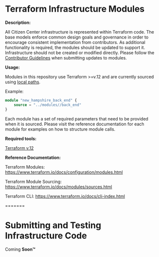 # Terraform Infrastructure Modules

<b>Description:</b>

All Citizen Center infrastructure is represented within Terraform code. The base models enforce common design goals and governance in order to encourage consistent implementation from contributors. As additional functionality is required, the modules should be updated to support it. Infrastructure should not be created or modified directly. Please follow the [Contributor Guidelines](https://github.com/Citizenship-Portal/Citizen-Center/blob/master/Contributing.md) when submitting updates to modules.

<b>Usage:</b>

Modules in this repository use Terraform >=v.12 and are currently sourced using [local paths](https://www.terraform.io/docs/modules/sources.html#local-paths). 

Example:
```terraform
module "new_hampshire_back_end" {
    source = "../modules//back_end"
}
```
Each module has a set of required parameters that need to be provided when it is sourced. Please visit the reference documentation for each module for examples on how to structure module calls.

<b>Required tools:</b>

[Terraform v.12](https://www.terraform.io/downloads.html)

<b>Reference Documentation:</b>

Terraform Modules:
https://www.terraform.io/docs/configuration/modules.html

Terraform Module Sourcing:
https://www.terraform.io/docs/modules/sources.html

Terraform CLI:
https://www.terraform.io/docs/cli-index.html

=======

# Submitting and Testing Infrastructure Code

Coming <b>Soon™</b>
